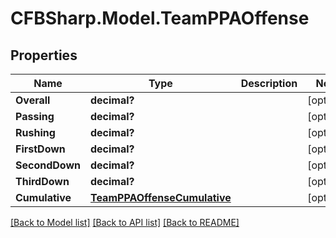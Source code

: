 # CFBSharp.Model.TeamPPAOffense
## Properties

Name | Type | Description | Notes
------------ | ------------- | ------------- | -------------
**Overall** | **decimal?** |  | [optional] 
**Passing** | **decimal?** |  | [optional] 
**Rushing** | **decimal?** |  | [optional] 
**FirstDown** | **decimal?** |  | [optional] 
**SecondDown** | **decimal?** |  | [optional] 
**ThirdDown** | **decimal?** |  | [optional] 
**Cumulative** | [**TeamPPAOffenseCumulative**](TeamPPAOffenseCumulative.md) |  | [optional] 

[[Back to Model list]](../README.md#documentation-for-models) [[Back to API list]](../README.md#documentation-for-api-endpoints) [[Back to README]](../README.md)

